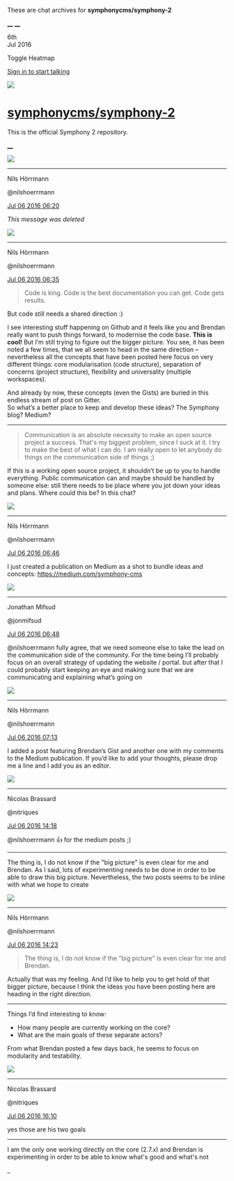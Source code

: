 These are chat archives for **symphonycms/symphony-2**

[__](/symphonycms/symphony-2/archives/2016/07/07)
[__](/symphonycms/symphony-2/archives/2016/07/05)

6th  
Jul 2016

Toggle Heatmap

[Sign in to start talking](/login?action=login&button=archive-login)

![](https://avatars-02.gitter.im/group/iv/3/57542c45c43b8c601977197e?s=48)

#  [symphonycms/symphony-2](/symphonycms/symphony-2)

This is the official Symphony 2 repository.

[ __ ](/orgs/symphonycms/rooms "More symphonycms rooms" )

![](https://avatars0.githubusercontent.com/u/25466?v=3&s=30)

__ __

Nils Hörrmann

@nilshoerrmann

[Jul 06 2016
06:20](https://gitter.im/symphonycms/symphony-2?at=577ca3350c16867678cca13c ""
)

_This message was deleted_

![](https://avatars0.githubusercontent.com/u/25466?v=3&s=30)

__ __

Nils Hörrmann

@nilshoerrmann

[Jul 06 2016
06:35](https://gitter.im/symphonycms/symphony-2?at=577ca69cc6b33f904a925b03 ""
)

> Code is king. Code is the best documentation you can get. Code gets results.

But code still needs a shared direction :)

I see interesting stuff happening on Github and it feels like you and Brendan
really want to push things forward, to modernise the code base. **This is
cool!** But I’m still trying to figure out the bigger picture. You see, it has
been noted a few times, that we all seem to head in the same direction –
nevertheless all the concepts that have been posted here focus on very
different things: core modularisation (code structure), separation of concerns
(project structure), flexibility and universality (multiple workspaces).

And already by now, these concepts (even the Gists) are buried in this endless
stream of post on Gitter.  
So what’s a better place to keep and develop these ideas? The Symphony blog?
Medium?

__ __

> Communication is an absolute necessity to make an open source project a
success. That's my biggest problem, since I suck at it. I try to make the best
of what I can do. I am really open to let anybody do things on the
communication side of things ;)

If this is a working open source project, it shouldn’t be up to you to handle
everything. Public communication can and maybe should be handled by someone
else: still there needs to be place where you jot down your ideas and plans.
Where could this be? In this chat?

![](https://avatars0.githubusercontent.com/u/25466?v=3&s=30)

__ __

Nils Hörrmann

@nilshoerrmann

[Jul 06 2016
06:46](https://gitter.im/symphonycms/symphony-2?at=577ca93ec6b33f904a927eec ""
)

I just created a publication on Medium as a shot to bundle ideas and concepts:
<https://medium.com/symphony-cms>

![](https://avatars1.githubusercontent.com/u/859775?v=3&s=30)

__ __

Jonathan Mifsud

@jonmifsud

[Jul 06 2016
06:48](https://gitter.im/symphonycms/symphony-2?at=577ca9af4e50bf894a25d46b ""
)

@nilshoerrmann fully agree, that we need someone else to take the lead on the
communication side of the community. For the time being I’ll probably focus on
an overall strategy of updating the website / portal. but after that I could
probably start keeping an eye and making sure that we are communicating and
explaining what’s going on

![](https://avatars0.githubusercontent.com/u/25466?v=3&s=30)

__ __

Nils Hörrmann

@nilshoerrmann

[Jul 06 2016
07:13](https://gitter.im/symphonycms/symphony-2?at=577caf8e51724d8078c33c28 ""
)

I added a post featuring Brendan’s Gist and another one with my comments to
the Medium publication. If you’d like to add your thoughts, please drop me a
line and I add you as an editor.

![](https://avatars1.githubusercontent.com/u/771169?v=3&s=30)

__ __

Nicolas Brassard

@nitriques

[Jul 06 2016
14:18](https://gitter.im/symphonycms/symphony-2?at=577d133760b585bb7839def7 ""
)

@nilshoerrmann :+1: for the medium posts ;)

__ __

The thing is, I do not know if the "big picture" is even clear for me and
Brendan. As I said, lots of experimenting needs to be done in order to be able
to draw this big picture. Nevertheless, the two posts seems to be inline with
what we hope to create

![](https://avatars0.githubusercontent.com/u/25466?v=3&s=30)

__ __

Nils Hörrmann

@nilshoerrmann

[Jul 06 2016
14:23](https://gitter.im/symphonycms/symphony-2?at=577d146150bacd30255c8dbb ""
)

> The thing is, I do not know if the "big picture" is even clear for me and
Brendan.

Actually that was my feeling. And I’d like to help you to get hold of that
bigger picture, because I think the ideas you have been posting here are
heading in the right direction.

__ __

Things I’d find interesting to know:

  * How many people are currently working on the core?
  * What are the main goals of these separate actors?

From what Brendan posted a few days back, he seems to focus on modularity and
testability.

![](https://avatars1.githubusercontent.com/u/771169?v=3&s=30)

__ __

Nicolas Brassard

@nitriques

[Jul 06 2016
16:10](https://gitter.im/symphonycms/symphony-2?at=577d2d7259cfbd4c5e2b9ab0 ""
)

yes those are his two goals

__ __

I am the only one working directly on the core (2.7.x) and Brendan is
experimenting in order to be able to know what's good and what's not

_

